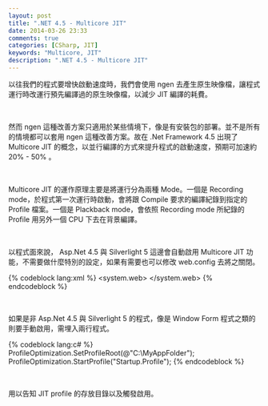 ```yaml
---
layout: post
title: ".NET 4.5 - Multicore JIT"
date: 2014-03-26 23:33
comments: true
categories: [CSharp, JIT]
keywords: "Multicore, JIT"
description: ".NET 4.5 - Multicore JIT"
---
```


以往我們的程式要增快啟動速度時，我們會使用 ngen 去產生原生映像檔，讓程式運行時改運行預先編譯過的原生映像檔，以減少 JIT 編譯的耗費。   

<!-- More -->

<br/>

然而 ngen 這種改善方案只適用於某些情境下，像是有安裝包的部署。並不是所有的情境都可以套用 ngen 這種改善方案。故在 .Net Framework 4.5 出現了 Multicore JIT 的概念，以並行編譯的方式來提升程式的啟動速度，預期可加速約 20% - 50% 。 

<br/>

Multicore JIT 的運作原理主要是將運行分為兩種 Mode。一個是 Recording mode，於程式第一次運行時啟動，會將跟 Compile 要求的編譯紀錄到指定的 Profile 檔案。一個是 Plackback mode，會依照 Recording mode 所紀錄的 Profile 用另外一個 CPU 下去在背景編譯。  

<br/>

以程式面來說， Asp.Net 4.5 與 Silverlight 5 這邊會自動啟用 Multicore JIT 功能，不需要做什麼特別的設定，如果有需要也可以修改 web.config 去將之關閉。  

{% codeblock lang:xml %}
<system.web> 
  <compilation profileGuidedOptimizations="None" />
</system.web>
{% endcodeblock %}

<br/>

如果是非 Asp.Net 4.5 與 Silverlight 5 的程式，像是 Window Form 程式之類的則要手動啟用，需埋入兩行程式。  

{% codeblock lang:c# %}
 ProfileOptimization.SetProfileRoot(@"C:\MyAppFolder");
 ProfileOptimization.StartProfile("Startup.Profile");
{% endcodeblock %}

<br/>

用以告知 JIT profile 的存放目錄以及觸發啟用。
